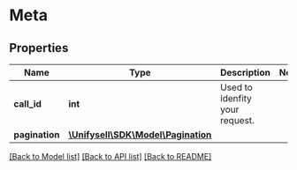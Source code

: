 # Meta

## Properties
Name | Type | Description | Notes
------------ | ------------- | ------------- | -------------
**call_id** | **int** | Used to idenfity your request. | 
**pagination** | [**\Unifysell\SDK\Model\Pagination**](Pagination.md) |  | 

[[Back to Model list]](../README.md#documentation-for-models) [[Back to API list]](../README.md#documentation-for-api-endpoints) [[Back to README]](../README.md)


